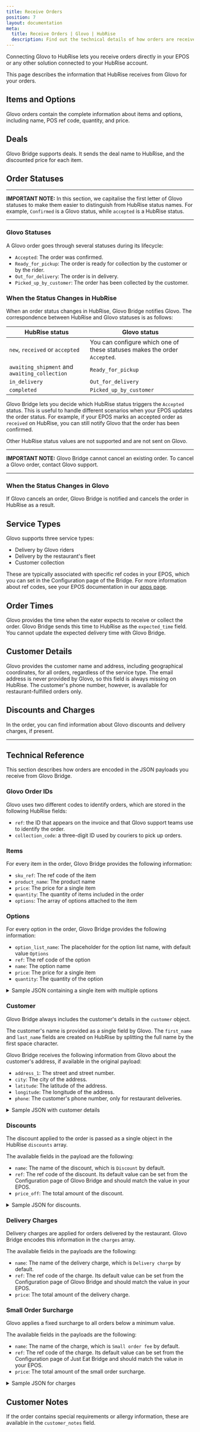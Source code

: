 ```yaml
---
title: Receive Orders
position: 7
layout: documentation
meta:
  title: Receive Orders | Glovo | HubRise
  description: Find out the technical details of how orders are received from Glovo to HubRise, which fields are passed and which are not.
---
```


Connecting Glovo to HubRise lets you receive orders directly in your EPOS or any other solution connected to your HubRise account.

This page describes the information that HubRise receives from Glovo for your orders.

## Items and Options

Glovo orders contain the complete information about items and options, including name, POS ref code, quantity, and price.

## Deals

Glovo Bridge supports deals. It sends the deal name to HubRise, and the discounted price for each item.

## Order Statuses

---

**IMPORTANT NOTE:** In this section, we capitalise the first letter of Glovo statuses to make them easier to distinguish from HubRise status names. For example, `Confirmed` is a Glovo status, while `accepted` is a HubRise status.

---

### Glovo Statuses

A Glovo order goes through several statuses during its lifecycle:

- `Accepted`: The order was confirmed.
- `Ready_for_pickup`: The order is ready for collection by the customer or by the rider.
- `Out_for_delivery`: The order is in delivery.
- `Picked_up_by_customer`: The order has been collected by the customer.

### When the Status Changes in HubRise

When an order status changes in HubRise, Glovo Bridge notifies Glovo. The correspondence between HubRise and Glovo statuses is as follows:

| HubRise status                                | Glovo status                                                              |
| --------------------------------------------- | ------------------------------------------------------------------------- |
| `new`, `received` or `accepted`               | You can configure which one of these statuses makes the order `Accepted`. |
| `awaiting_shipment` and `awaiting_collection` | `Ready_for_pickup`                                                        |
| `in_delivery`                                 | `Out_for_delivery`                                                        |
| `completed`                                   | `Picked_up_by_customer`                                                   |

Glovo Bridge lets you decide which HubRise status triggers the `Accepted` status. This is useful to handle different scenarios when your EPOS updates the order status. For example, if your EPOS marks an accepted order as `received` on HubRise, you can still notify Glovo that the order has been confirmed.

Other HubRise status values are not supported and are not sent on Glovo.

---

**IMPORTANT NOTE:** Glovo Bridge cannot cancel an existing order. To cancel a Glovo order, contact Glovo support.

---

### When the Status Changes in Glovo

If Glovo cancels an order, Glovo Bridge is notified and cancels the order in HubRise as a result.

## Service Types

Glovo supports three service types:

- Delivery by Glovo riders
- Delivery by the restaurant's fleet
- Customer collection

These are typically associated with specific ref codes in your EPOS, which you can set in the Configuration page of the Bridge. For more information about ref codes, see your EPOS documentation in our [apps page](/apps).

## Order Times

Glovo provides the time when the eater expects to receive or collect the order. Glovo Bridge sends this time to HubRise as the `expected_time` field.
You cannot update the expected delivery time with Glovo Bridge.

## Customer Details

Glovo provides the customer name and address, including geographical coordinates, for all orders, regardless of the service type.
The email address is never provided by Glovo, so this field is always missing on HubRise.
The customer's phone number, however, is available for restaurant-fulfilled orders only.

## Discounts and Charges

In the order, you can find information about Glovo discounts and delivery charges, if present.

---

## Technical Reference

This section describes how orders are encoded in the JSON payloads you receive from Glovo Bridge.

### Glovo Order IDs

Glovo uses two different codes to identify orders, which are stored in the following HubRise fields:

- `ref`: the ID that appears on the invoice and that Glovo support teams use to identify the order.
- `collection_code`: a three-digit ID used by couriers to pick up orders.

### Items

For every item in the order, Glovo Bridge provides the following information:

- `sku_ref`: The ref code of the item
- `product_name`: The product name
- `price`: The price for a single item
- `quantity`: The quantity of items included in the order
- `options`: The array of options attached to the item

### Options

For every option in the order, Glovo Bridge provides the following information:

- `option_list_name`: The placeholder for the option list name, with default value `Options`
- `ref`: The ref code of the option
- `name`: The option name
- `price`: The price for a single item
- `quantity`: The quantity of the option

<details>

<summary>Sample JSON containing a single item with multiple options</summary>

```json
"items": [
  {
    "product_name": "Eiernoedels",
    "sku_ref": "1",
    "price": "4.50 EUR",
    "quantity": "1",
    "options": [
      {
        "option_list_name": "Options",
        "name": "Rundvlees",
        "ref": "102",
        "price": "2.25 EUR",
        "quantity": "1",
      },
      {
        "option_list_name": "Options",
        "name": "Extra garnalen",
        "ref": "116",
        "price": "2.45 EUR",
        "quantity": "2",
      }
    ]
  }
]
```

</details>

### Customer

Glovo Bridge always includes the customer's details in the `customer` object.

The customer's name is provided as a single field by Glovo.
The `first_name` and `last_name` fields are created on HubRise by splitting the full name by the first space character.

Glovo Bridge receives the following information from Glovo about the customer's address, if available in the original payload:

- `address_1`: The street and street number.
- `city`: The city of the address.
- `latitude`: The latitude of the address.
- `longitude`: The longitude of the address.
- `phone`: The customer's phone number, only for restaurant deliveries.

<details>

<summary>Sample JSON with customer details</summary>

```json
"customer": {
  "first_name": "Jacques",
  "last_name": "Renaud",
  "address_1": "Rue Duquesne, 13, 69006",
  "city": "Lyon",
  "latitude": "45.7724845",
  "longitude": "4.8390106"
}
```

</details>

### Discounts

The discount applied to the order is passed as a single object in the HubRise `discounts` array.

The available fields in the payload are the following:

- `name`: The name of the discount, which is `Discount` by default.
- `ref`: The ref code of the discount. Its default value can be set from the Configuration page of Glovo Bridge and should match the value in your EPOS.
- `price_off`: The total amount of the discount.

<details>

<summary>Sample JSON for discounts.</summary>

```json
"discounts": [
  {
    "name": "Discount",
    "ref": "TH99",
    "price_off": "0.50 EUR"
  }
]
```

</details>

### Delivery Charges

Delivery charges are applied for orders delivered by the restaurant.
Glovo Bridge encodes this information in the `charges` array.

The available fields in the payloads are the following:

- `name`: The name of the delivery charge, which is `Delivery charge` by default.
- `ref`: The ref code of the charge. Its default value can be set from the Configuration page of Glovo Bridge and should match the value in your EPOS.
- `price`: The total amount of the delivery charge.

### Small Order Surcharge

Glovo applies a fixed surcharge to all orders below a minimum value.

The available fields in the payloads are the following:

- `name`: The name of the charge, which is `Small order fee` by default.
- `ref`: The ref code of the charge. Its default value can be set from the Configuration page of Just Eat Bridge and should match the value in your EPOS.
- `price`: The total amount of the small order surcharge.

<details>

<summary>Sample JSON for charges</summary>

```json
{
  "charges": [
    {
      "name": "Delivery charge",
      "ref": "1111",
      "price": "3.50 EUR"
    },
    {
      "name": "Small order fee",
      "ref": "2222",
      "price": "0.50 EUR"
    }
  ]
}
```

</details>

## Customer Notes

If the order contains special requirements or allergy information, these are available in the `customer_notes` field.

